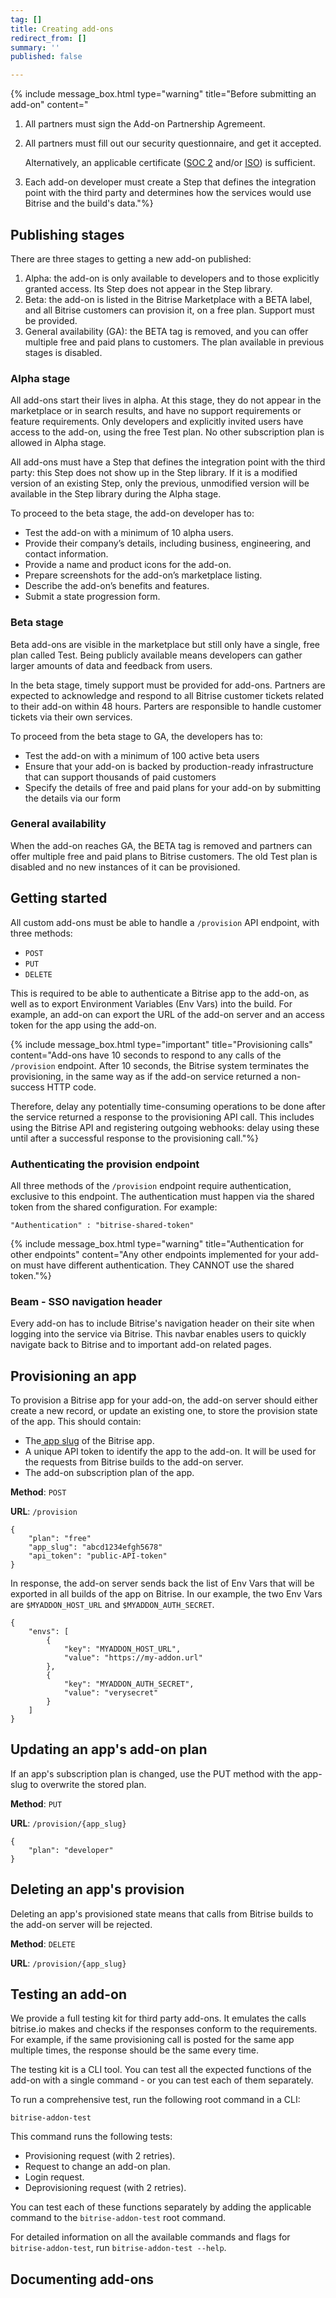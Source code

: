 ```yaml
---
tag: []
title: Creating add-ons
redirect_from: []
summary: ''
published: false

---
```

{% include message_box.html type="warning" title="Before submitting an add-on" content="

1. All partners must sign the Add-on Partnership Agremeent.
2. All partners must fill out our security questionnaire, and get it accepted.

   Alternatively, an applicable certificate ([SOC 2](https://www.aicpa.org/interestareas/frc/assuranceadvisoryservices/aicpasoc2report.html) and/or [ISO](https://www.iso.org/home.html)) is sufficient.
3. Each add-on developer must create a Step that defines the integration point with the third party and determines how the services would use Bitrise and the build's data."%}

## Publishing stages 

There are three stages to getting a new add-on published:

1. Alpha: the add-on is only available to developers and to those explicitly granted access. Its Step does not appear in the Step library.
2. Beta: the add-on is listed in the Bitrise Marketplace with a BETA label, and all Bitrise customers can provision it, on a free plan. Support must be provided. 
3. General availability (GA): the BETA tag is removed, and you can offer multiple free and paid plans to customers. The plan available in previous stages is disabled. 

### Alpha stage

All add-ons start their lives in alpha. At this stage, they do not appear in the marketplace or in search results, and have no support requirements or feature requirements. Only developers and explicitly invited users have access to the add-on, using the free Test plan. No other subscription plan is allowed in Alpha stage. 

All add-ons must have a Step that defines the integration point with the third party: this Step does not show up in the Step library. If it is a modified version of an existing Step, only the previous, unmodified version will be available in the Step library during the Alpha stage. 

To proceed to the beta stage, the add-on developer has to:

* Test the add-on with a minimum of 10 alpha users.
* Provide their company’s details, including business, engineering, and contact information.
* Provide a name and product icons for the add-on.
* Prepare screenshots for the add-on’s marketplace listing.
* Describe the add-on’s benefits and features.
* Submit a state progression form. 

### Beta stage

Beta add-ons are visible in the marketplace but still only have a single, free plan called Test. Being publicly available means developers can gather larger amounts of data and feedback from users. 

In the beta stage, timely support must be provided for add-ons. Partners are expected to acknowledge and respond to all Bitrise customer tickets related to their add-on within 48 hours. Parters are responsible to handle customer tickets via their own services. 

To proceed from the beta stage to GA, the developers has to:

* Test the add-on with a minimum of 100 active beta users
* Ensure that your add-on is backed by production-ready infrastructure that can support thousands of paid customers
* Specify the details of free and paid plans for your add-on by submitting the details via our form

### General availability

When the add-on reaches GA, the BETA tag is removed and partners can offer multiple free and paid plans to Bitrise customers. The old Test plan is disabled and no new instances of it can be provisioned. 

## Getting started

All custom add-ons must be able to handle a `/provision` API endpoint, with three methods:

* `POST`
* `PUT`
* `DELETE`

This is required to be able to authenticate a Bitrise app to the add-on, as well as to export Environment Variables (Env Vars) into the build. For example, an add-on can export the URL of the add-on server and an access token for the app using the add-on.

{% include message_box.html type="important" title="Provisioning calls" content="Add-ons have 10 seconds to respond to any calls of the `/provision` endpoint. After 10 seconds, the Bitrise system terminates the provisioning, in the same way as if the add-on service returned a non-success HTTP code.

Therefore, delay any potentially time-consuming operations to be done after the service returned a response to the provisioning API call. This includes using the Bitrise API and registering outgoing webhooks: delay using these until after a successful response to the provisioning call."%}

### Authenticating the provision endpoint

All three methods of the `/provision` endpoint require authentication, exclusive to this endpoint. The authentication must happen via the shared token from the shared configuration. For example:

```  
"Authentication" : "bitrise-shared-token"  
```

{% include message_box.html type="warning" title="Authentication for other endpoints" content="Any other endpoints implemented for your add-on must have different authentication. They CANNOT use the shared token."%}

### Beam - SSO navigation header

Every add-on has to include Bitrise's navigation header on their site when logging into the service via Bitrise. This navbar enables users to quickly navigate back to Bitrise and to important add-on related pages.

## Provisioning an app

To provision a Bitrise app for your add-on, the add-on server should either create a new record, or update an existing one, to store the provision state of the app. This should contain:

* The[ app slug](https://api-docs.bitrise.io/#/application/app-list) of the Bitrise app.
* A unique API token to identify the app to the add-on. It will be used for the requests from Bitrise builds to the add-on server.
* The add-on subscription plan of the app.

**Method**: `POST`

**URL**: `/provision`

    {
        "plan": "free"
        "app_slug": "abcd1234efgh5678"
        "api_token": "public-API-token"
    }

In response, the add-on server sends back the list of Env Vars that will be exported in all builds of the app on Bitrise. In our example, the two Env Vars are `$MYADDON_HOST_URL` and `$MYADDON_AUTH_SECRET`.

    {
        "envs": [
            {
                "key": "MYADDON_HOST_URL",
                "value": "https://my-addon.url"
            },
            {
                "key": "MYADDON_AUTH_SECRET",
                "value": "verysecret"
            }
        ]
    }

## Updating an app's add-on plan

If an app's subscription plan is changed, use the PUT method with the app-slug to overwrite the stored plan.

**Method**: `PUT`

**URL**: `/provision/{app_slug}`

    {
        "plan": "developer"
    }

## Deleting an app's provision

Deleting an app's provisioned state means that calls from Bitrise builds to the add-on server will be rejected.

**Method**: `DELETE`

**URL**: `/provision/{app_slug}`

## Testing an add-on

We provide a full testing kit for third party add-ons. It emulates the calls bitrise.io makes and checks if the responses conform to the requirements. For example, if the same provisioning call is posted for the same app multiple times, the response should be the same every time.

The testing kit is a CLI tool. You can test all the expected functions of the add-on with a single command - or you can test each of them separately.

To run a comprehensive test, run the following root command in a CLI:

    bitrise-addon-test

This command runs the following tests:

* Provisioning request (with 2 retries).
* Request to change an add-on plan.
* Login request.
* Deprovisioning request (with 2 retries).

You can test each of these functions separately by adding the applicable command to the `bitrise-addon-test` root command.

For detailed information on all the available commands and flags for `bitrise-addon-test`, run `bitrise-addon-test --help`.

## Documenting add-ons 